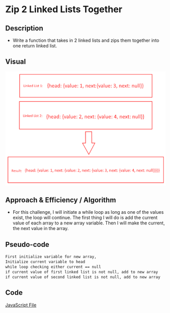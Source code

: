 # Zip 2 Linked Lists Together

## Description
- Write a function that takes in 2 linked lists and zips them together into one return linked list.

## Visual

![LinkedListZip](./ZipLinkedList.png)

## Approach & Efficiency / Algorithm
- For this challenge, I will initiate a while loop as long as one of the values exist, the loop will continue. The first thing I will do is add the current value of each array to a new array variable. Then I will make the current, the next value in the array.

## Pseudo-code

```Text
First initialize variable for new array,
Initialize current variable to head
while loop checking either current == null
if current value of first linked list is not null, add to new array
if current value of second linked list is not null, add to new array
```

## Code 

[JavaScript File](./zipLists.js)